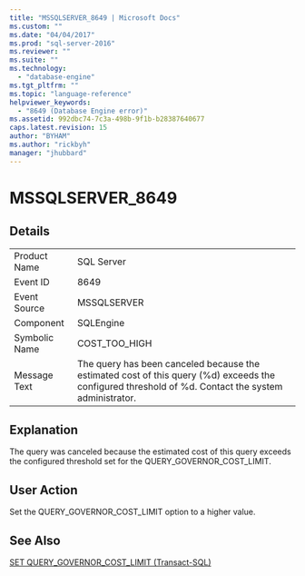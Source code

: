 ```yaml
---
title: "MSSQLSERVER_8649 | Microsoft Docs"
ms.custom: ""
ms.date: "04/04/2017"
ms.prod: "sql-server-2016"
ms.reviewer: ""
ms.suite: ""
ms.technology: 
  - "database-engine"
ms.tgt_pltfrm: ""
ms.topic: "language-reference"
helpviewer_keywords: 
  - "8649 (Database Engine error)"
ms.assetid: 992dbc74-7c3a-498b-9f1b-b28387640677
caps.latest.revision: 15
author: "BYHAM"
ms.author: "rickbyh"
manager: "jhubbard"
---
```

# MSSQLSERVER_8649
  
## Details  
  
|||  
|-|-|  
|Product Name|SQL Server|  
|Event ID|8649|  
|Event Source|MSSQLSERVER|  
|Component|SQLEngine|  
|Symbolic Name|COST_TOO_HIGH|  
|Message Text|The query has been canceled because the estimated cost of this query (%d) exceeds the configured threshold of %d. Contact the system administrator.|  
  
## Explanation  
The query was canceled because the estimated cost of this query exceeds the configured threshold set for the QUERY_GOVERNOR_COST_LIMIT.  
  
## User Action  
Set the QUERY_GOVERNOR_COST_LIMIT option to a higher value.  
  
## See Also  
[SET QUERY_GOVERNOR_COST_LIMIT &#40;Transact-SQL&#41;](~/t-sql/statements/set-query-governor-cost-limit-transact-sql.md)  
  
